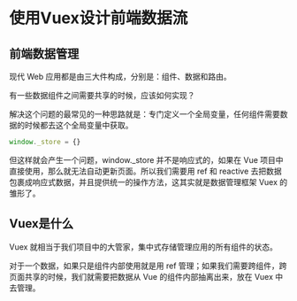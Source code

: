 # 使用Vuex设计前端数据流



## 前端数据管理

现代 Web 应用都是由三大件构成，分别是：组件、数据和路由。

有一些数据组件之间需要共享的时候，应该如何实现？

解决这个问题的最常见的一种思路就是：专门定义一个全局变量，任何组件需要数据的时候都去这个全局变量中获取。

```js
window._store = {}
```

但这样就会产生一个问题，window._store 并不是响应式的，如果在 Vue 项目中直接使用，那么就无法自动更新页面。所以我们需要用 ref 和 reactive 去把数据包裹成响应式数据，并且提供统一的操作方法，这其实就是数据管理框架 Vuex 的雏形了。



## Vuex是什么

Vuex 就相当于我们项目中的大管家，集中式存储管理应用的所有组件的状态。

对于一个数据，如果只是组件内部使用就是用 ref 管理；如果我们需要跨组件，跨页面共享的时候，我们就需要把数据从 Vue 的组件内部抽离出来，放在 Vuex 中去管理。







































